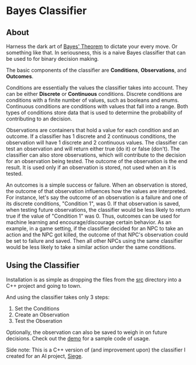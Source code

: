 # Bayes Classifier

## About

Harness the dark art of [Bayes' Theorem](https://en.wikipedia.org/wiki/Bayes%27_theorem) to dictate your every move. Or something like that. In seriousness, this is a naive Bayes classifier that can be used to for binary decision making.

The basic components of the classifier are **Conditions**, **Observations**, and **Outcomes**.

Conditions are essentially the values the classifier takes into account. They can be either **Discrete** or **Continuous** conditions. Discrete conditions are conditions with a finite number of values, such as booleans and enums. Continuous conditions are conditions with values that fall into a range. Both types of conditions store data that is used to determine the probability of contributing to an decision.

Observations are containers that hold a value for each condition and an outcome. If a classifier has 1 discrete and 2 continuous conditions, the observation will have 1 discrete and 2 continuous values. The classifier can test an observation and will return either true (do it) or false (don't). The classifier can also store observations, which will contribute to the decision for an observation being tested. The outcome of the observation is the end result. It is used only if an observation is stored, not used when an it is tested.

An outcomes is a simple success or failure. When an observation is stored, the outcome of that observation influences how the values are interpreted. For instance, let's say the outcome of an observation is a failure and one of its discrete conditions, "Condition 1", was 0. If that observation is saved, when testing future observations, the classifier would be less likely to return true if the value of "Condition 1" was 0. Thus, outcomes can be used for machine learning and encourage/discourage certain behavior. As an example, in a game setting, if the classifier decided for an NPC to take an action and the NPC got killed, the outcome of that NPC's observation could be set to failure and saved. Then all other NPCs using the same classifier would be less likely to take a similar action under the same conditions.

## Using the Classifier

Installation is as simple as dropping the files from the [src](https://github.com/Nolnocn/Bayesian-Inference/tree/master/src) directory into a C++ project and going to town.

And using the classifier takes only 3 steps:
1. Set the Conditions
2. Create an Observation
3. Test the Obseration

Optionally, the observation can also be saved to weigh in on future decisions. Check out the [demo](https://github.com/Nolnocn/Bayesian-Inference/tree/master/demo) for a sample code of usage.

Side note: This is a C++ version of (and improvement upon) the classifier I created for an AI project, [Siege](https://github.com/Nolnocn/Siege/tree/master/Assets/Scripts/Bayes).
